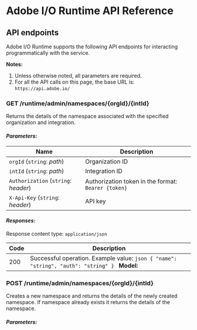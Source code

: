 # Adobe I/O Runtime API Reference

## API endpoints

Adobe I/O Runtime supports the following API endpoints for interacting programmatically with the service. 

**Notes:**
1. Unless otherwise noted, all parameters are required. 
2. For all the API calls on this page, the base URL is:  
`https://api.adobe.io/`

### GET /runtime/admin/namespaces/{orgId}/{intId}
Returns the details of the namespace associated with the specified organization and integration.

#### _Parameters:_

| Name                       | Description                                                             |
|----------------------------|-------------------------------------------------------------------------|
| `orgId` (`string`: _path_)  | Organization ID                                                        |
| `intId` (`string`: _path_)  | Integration ID                                                         |
| `Authorization` (`string`: _header_) | Authorization token in the format: `Bearer {token}`               |
| `X-Api-Key` (`string`: _header_)   | API key                                                                |

#### _Responses:_
Response content type: `application/json`

| Code | Description |
|------|-------------|
| 200  | Successful operation. Example value:  `json { "name": "string", "auth": "string" } `  **Model:**|

### POST /runtime/admin/namespaces/{orgId}/{intId}

Creates a new namespace and returns the details of the newly created namespace. If namespace already exists it returns the details of the namespace.

#### _Parameters:_

